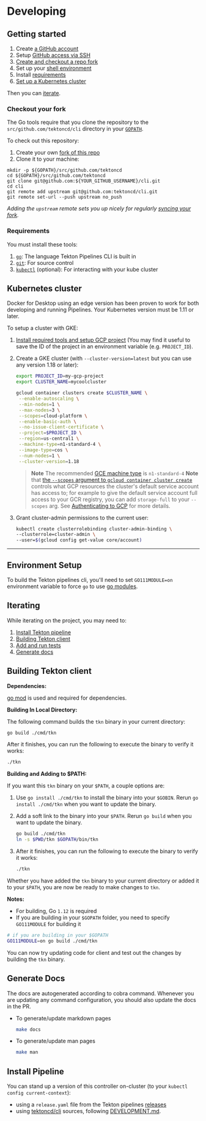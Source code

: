 # Developing

## Getting started

1. Create [a GitHub account](https://github.com/join)
1. Setup
   [GitHub access via SSH](https://help.github.com/articles/connecting-to-github-with-ssh/)
1. [Create and checkout a repo fork](#checkout-your-fork)
1. Set up your [shell environment](#environment-setup)
1. Install [requirements](#requirements)
1. [Set up a Kubernetes cluster](#kubernetes-cluster)

Then you can [iterate](#iterating).

### Checkout your fork

The Go tools require that you clone the repository to the
`src/github.com/tektoncd/cli` directory in your
[`GOPATH`](https://github.com/golang/go/wiki/SettingGOPATH).

To check out this repository:

1. Create your own
   [fork of this repo](https://help.github.com/articles/fork-a-repo/)
1. Clone it to your machine:

```shell
mkdir -p ${GOPATH}/src/github.com/tektoncd
cd ${GOPATH}/src/github.com/tektoncd
git clone git@github.com:${YOUR_GITHUB_USERNAME}/cli.git
cd cli
git remote add upstream git@github.com:tektoncd/cli.git
git remote set-url --push upstream no_push
```

_Adding the `upstream` remote sets you up nicely for regularly
[syncing your fork](https://help.github.com/articles/syncing-a-fork/)._

### Requirements

You must install these tools:

1. [`go`](https://golang.org/doc/install): The language Tekton
   Pipelines CLI is built in
1. [`git`](https://help.github.com/articles/set-up-git/): For source control
1. [`kubectl`](https://kubernetes.io/docs/tasks/tools/install-kubectl/)
   (optional): For interacting with your kube cluster

## Kubernetes cluster

Docker for Desktop using an edge version has been proven to work for both
developing and running Pipelines. Your Kubernetes version must be 1.11 or later.

To setup a cluster with GKE:

1. [Install required tools and setup GCP project](https://knative.dev/v0.12-docs/install/knative-with-gke/)
    (You may find it useful to save the ID of the project in an environment
    variable (e.g. `PROJECT_ID`).
<!-- TODO: Someone needs to validate the cluster-version-->
2. Create a GKE cluster (with `--cluster-version=latest` but you can use any
    version 1.18 or later):

    ```bash
    export PROJECT_ID=my-gcp-project
    export CLUSTER_NAME=mycoolcluster

    gcloud container clusters create $CLUSTER_NAME \
     --enable-autoscaling \
     --min-nodes=1 \
     --max-nodes=3 \
     --scopes=cloud-platform \
     --enable-basic-auth \
     --no-issue-client-certificate \
     --project=$PROJECT_ID \
     --region=us-central1 \
     --machine-type=n1-standard-4 \
     --image-type=cos \
     --num-nodes=1 \
     --cluster-version=1.18
    ```

    > **Note** The recommended [GCE machine type](https://cloud.google.com/compute/docs/machine-types) is `n1-standard-4`
    > **Note** that
    [the `--scopes` argument to `gcloud container cluster create`](https://cloud.google.com/sdk/gcloud/reference/container/clusters/create#--scopes)
    controls what GCP resources the cluster's default service account has access
    to; for example to give the default service account full access to your GCR
    registry, you can add `storage-full` to your `--scopes` arg. See [Authenticating to GCP](https://cloud.google.com/kubernetes-engine/docs/tutorials/authenticating-to-cloud-platform) for more details.

3. Grant cluster-admin permissions to the current user:

   ```bash
   kubectl create clusterrolebinding cluster-admin-binding \
   --clusterrole=cluster-admin \
   --user=$(gcloud config get-value core/account)
   ```

---
## Environment Setup

To build the Tekton pipelines cli, you'll need to set `GO111MODULE=on`
environment variable to force `go` to use [go
modules](https://github.com/golang/go/wiki/Modules#quick-start).

## Iterating

While iterating on the project, you may need to:

1. [Install Tekton pipeline](#install-pipeline)
2. [Building Tekton client](#building-tekton-client)
3. [Add and run tests](./test/README.md#tests)
4. [Generate docs](#generate-docs)

## Building Tekton client

**Dependencies:**

[go mod](https://github.com/golang/go/wiki/Modules#quick-start) is used and required for dependencies.

**Building In Local Directory:**

The following command builds the `tkn` binary in your current directory:

```sh
go build ./cmd/tkn
```

After it finishes, you can run the following to execute the binary to
verify it works:

```sh
./tkn
```

**Building and Adding to $PATH:**

If you want this `tkn` binary on your `$PATH`, a couple options are:


1. Use `go install ./cmd/tkn` to install the binary into your `$GOBIN`. Rerun
`go install ./cmd/tkn` when you want to update the binary.

2. Add a soft link to the binary into your `$PATH`. Rerun `go build` when
   you want to update the binary.

   ```bash
   go build ./cmd/tkn
   ln -s $PWD/tkn $GOPATH/bin/tkn
   ```
3. After it finishes, you can run the following to execute the binary to verify it works:

   ```sh
   ./tkn
   ```

Whether you have added the `tkn` binary to your current directory or added it to
your `$PATH`, you are now be ready to make changes to `tkn`.

**Notes:**

- For building, Go `1.12` is required
- If you are building in your `$GOPATH` folder, you need to specify `GO111MODULE` for building it

```sh
# if you are building in your $GOPATH
GO111MODULE=on go build ./cmd/tkn
```

You can now try updating code for client and test out the changes by building the `tkn` binary.


## Generate Docs

The docs are autogenerated according to cobra command. Whenever you are updating any command configuration,
you should also update the docs in the PR.

- To generate/update markdown pages
    ```sh
    make docs
    ```

 - To generate/update man pages
    ```sh
    make man
    ```

## Install Pipeline

You can stand up a version of this controller on-cluster (to your
`kubectl config current-context`):

- using a `release.yaml` file from the Tekton pipelines
  [releases](https://github.com/tektoncd/pipeline/releases)
- using [tektoncd/cli](https://github.com/tektoncd/cli)
  sources, following
  [DEVELOPMENT.md](https://github.com/tektoncd/cli/blob/master/DEVELOPMENT.md).

